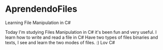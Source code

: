 # AprendendoFiles
Learning File Manipulation in C#

Today I'm studying Files Manipulation in C# it's been fun and very useful.
I learn how to write and read a file in C#
Have two types of files binaries and texts, I see and learn the two modes of files.
:) Lov C#
